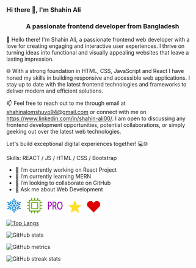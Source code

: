 ### Hi there 👋, I'm Shahin Ali
<h3 align="center">A passionate frontend developer from Bangladesh</h3>

👋 Hello there! I'm Shahin Ali, a passionate frontend web developer with a love for creating engaging and interactive user experiences. I thrive on turning ideas into functional and visually appealing websites that leave a lasting impression.

🌐 With a strong foundation in HTML, CSS, JavaScript and React I have honed my skills in building responsive and accessible web applications. I stay up to date with the latest frontend technologies and frameworks to deliver modern and efficient solutions.

📫 Feel free to reach out to me through email at shahinalomshuvo94@gmail.com or connect with me on https://www.linkedin.com/in/shahin-ali00/. I am open to discussing any frontend development opportunities, potential collaborations, or simply geeking out over the latest web technologies.

Let's build exceptional digital experiences together! 💻🌐

Skills: REACT / JS / HTML / CSS / Bootstrap

- 🔭 I’m currently working on React Project 
- 🌱 I’m currently learning MERN 
- 👯 I’m looking to collaborate on GitHub 
- 💬 Ask me about Web Development 


<a href='https://archiveprogram.github.com/'><img src='https://raw.githubusercontent.com/acervenky/animated-github-badges/master/assets/acbadge.gif' width='40' height='40'></a> <a href='https://docs.github.com/en/developers'><img src='https://raw.githubusercontent.com/acervenky/animated-github-badges/master/assets/devbadge.gif' width='40' height='40'></a> <a href='https://github.com/pricing'><img src='https://raw.githubusercontent.com/acervenky/animated-github-badges/master/assets/pro.gif' width='40' height='40'></a> <a href='https://stars.github.com/'><img src='https://raw.githubusercontent.com/acervenky/animated-github-badges/master/assets/starbadge.gif' width='35' height='35'></a> <a href='https://docs.github.com/en/github/supporting-the-open-source-community-with-github-sponsors'><img src='https://raw.githubusercontent.com/acervenky/animated-github-badges/master/assets/sponsorbadge.gif' width='35' height='35'></a> 


[![Top Langs](https://github-readme-stats.vercel.app/api/top-langs/?username=ShahinAlomShuvo)](https://github.com/anuraghazra/github-readme-stats)

![GitHub stats](https://github-readme-stats.vercel.app/api?username=ShahinAlomShuvo&show_icons=true)  

![GitHub metrics](https://metrics.lecoq.io/ShahinAlomShuvo)  

![GitHub streak stats](https://streak-stats.demolab.com/?user=ShahinAlomShuvo)  

